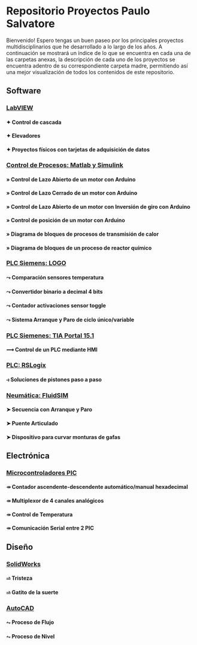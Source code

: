 # Repositorio Proyectos Paulo Salvatore
Bienvenido!
Espero tengas un buen paseo por los principales proyectos multidisciplinarios que he desarrollado a lo largo de los años.
A continuación se mostrará un índice de lo que se encuentra en cada una de las carpetas anexas, la descripción de cada uno de los proyectos se encuentra adentro de su correspondiente carpeta madre, permitiendo así una mejor visualización de todos los contenidos de este repositorio.

## Software

### [LabVIEW](/Software/LabVIEW/)

#### ✦ Control de cascada
#### ✦ Elevadores
#### ✦ Proyectos físicos con tarjetas de adquisición de datos


### [Control de Procesos: Matlab y Simulink](/Software/Matlab_%26_Simulink/)

#### » Control de Lazo Abierto de un motor con Arduino
#### » Control de Lazo Cerrado de un motor con Arduino
#### » Control de Lazo Abierto de un motor con Inversión de giro con Arduino
#### » Control de posición de un motor con Arduino
#### » Diagrama de bloques de procesos de transmisión de calor
#### » Diagrama de bloques de un proceso de reactor químico

### [PLC Siemens: LOGO](/Software/Siemens_LOGO/)

#### ⤳ Comparación sensores temperatura
#### ⤳ Convertidor binario a decimal 4 bits
#### ⤳ Contador activaciones sensor toggle
#### ⤳ Sistema Arranque y Paro de ciclo único/variable

### [PLC Siemenes: TIA Portal 15.1](/Software/Siemens_TIAPortal/)

#### ⟿ Control de un PLC mediante HMI

### [PLC: RSLogix](/Software/RSLogix/)

#### ⥽ Soluciones de pistones paso a paso


### [Neumática: FluidSIM](/Software/FluidSIM/)

#### ➤ Secuencia con Arranque y Paro
#### ➤ Puente Articulado
#### ➤ Dispositivo para curvar monturas de gafas


## Electrónica


### [Microcontroladores PIC](/Electr%C3%B3nica/Microcontroladores%20PIC/)

#### ⇸ Contador ascendente-descendente automático/manual hexadecimal
#### ⇸ Multiplexor de 4 canales analógicos
#### ⇸ Control de Temperatura
#### ⇸ Comunicación Serial entre 2 PIC


## Diseño

### [SolidWorks](/Dise%C3%B1o/SolidWorks/)

#### ⥬ Tristeza
#### ⥬ Gatito de la suerte


### [AutoCAD](/Dise%C3%B1o/AutoCAD/)
#### ⥊ Proceso de Flujo
#### ⥊ Proceso de Nivel